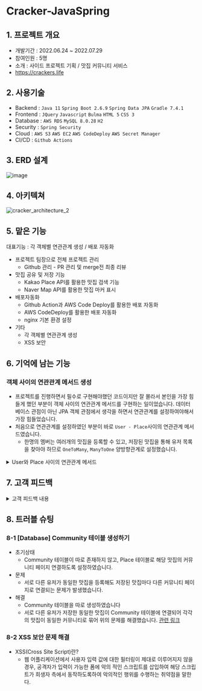 # Cracker-JavaSpring
## 1. 프로젝트 개요
- 개발기간 : 2022.06.24 ~ 2022.07.29
- 참여인원 : 5명
- 소개 : 사이드 프로젝트 기획 / 맛집 커뮤니티 서비스
- https://crackers.life

## 2. 사용기술
- Backend : `Java 11` `Spring Boot 2.6.9` `Spring Data JPA` `Gradle 7.4.1`
- Frontend : `JQuery` `Javascript` `Bulma` `HTML 5` `CSS 3`
- Database : `AWS RDS` `MySQL 8.0.28` `H2`
- Security : `Spring Security`
- Cloud : `AWS S3` `AWS EC2` `AWS CodeDeploy` `AWS Secret Manager`
- CI/CD : `Github Actions`

## 3. ERD 설계
![image](https://user-images.githubusercontent.com/103913683/184919972-765ff552-e644-4aa2-b074-2b787a185516.png)

## 4. 아키텍쳐
![cracker_architecture_2](https://user-images.githubusercontent.com/103913683/184920468-818bb09c-f3de-47fa-a84a-6c54f9bd1fbb.png)

## 5. 맡은 기능
대표기능 : 각 객체별 연관관계 생성 / 배포 자동화
- 프로젝트 팀장으로 전체 프로젝트 관리
  - Github 관리 - PR 관리 및 merge전 최종 리뷰
- 맛집 공유 및 저장 기능
  - Kakao Place API를 활용한 맛집 검색 기능
  - Naver Map API를 활용한 맛집 마커 표시
- 배포자동화
  - Github Action과 AWS Code Deploy를 활용한 배포 자동화
  - AWS CodeDeploy를 활용한 배포 자동화
  - nginx 기본 환경 설정
- 기타
  - 각 객체별 연관관계 생성
  - XSS 보안

## 6. 기억에 남는 기능
### 객체 사이의 연관관계 메서드 생성
- 프로젝트를 진행하면서 필수로 구현해야했던 코드이지만 잘 몰라서 본인을 가장 힘들게 했던 부분이 객체 사이의 연관관계 메서드를 구현하는 일이었습니다. 데이터 베이스 관점이 아닌 JPA 객체 관점에서 생각을 하면서 연관관계를 설정하여야해서 가장 힘들었습니다.
- 처음으로 연관관계를 설정하였던 부분이 바로 `User - Place`사이의 연관관계 메서드였습니다.
  - 한명의 멤버는 여러개의 맛집을 등록할 수 있고, 저장된 맛집을 통해 유저 목록을 찾아야 하므로 `OneToMany`, `ManyToOne` 양방향관계로 설정했습니다.
<details>
<summary>User와 Place 사이의 연관관계 메서드</summary>
| Place.java

[Place의 연관관계 메서드](https://github.com/devpcjin/Crackers-JavaSpring/blob/956e1a7b56a6d6654dada03bee2b2ce4a38b6622/src/main/java/com/cracker/place/entity/Place.java#L47)

| User.java

[User의 연관관계 메서드](https://github.com/devpcjin/Crackers-JavaSpring/blob/956e1a7b56a6d6654dada03bee2b2ce4a38b6622/src/main/java/com/cracker/user/entity/Users.java#L58)
</details>

## 7. 고객 피드백
<details>
<summary>고객 피드백 내용</summary>
<li>만족도</li></br>
<img width="806" alt="스크린샷 2022-08-14 오후 1 05 59" src="https://user-images.githubusercontent.com/103913683/186093272-51bf6a77-ca8f-41d6-ac20-f7ce4a330b36.png"></br>
<li>불편했던 점</li></br>
<img width="806" alt="스크린샷 2022-08-14 오후 1 05 59" src="https://user-images.githubusercontent.com/103913683/186093554-0b2c01b1-7d65-4b2a-b247-17d16b56d821.png"></br>
<li>좋았던 점</li></br>
<img width="806" alt="스크린샷 2022-08-14 오후 1 05 59" src="https://user-images.githubusercontent.com/103913683/186093705-619ea50f-9175-4a29-b059-de22e073001a.png"></br>
<li>상세 피드백 요약</li></br>
<a href="https://goofy-draw-ced.notion.site/cfdfc381933a46ff91ceed1cafbfd1ab">상세 피드백 요약으로 이동</a>
</details>

## 8. 트러블 슈팅
### 8-1 [Database] Community 테이블 생성하기
- 초기상태
  - Community 테이블이 따로 존재하지 않고, Place 테이블로 해당 맛집의 커뮤니티 페이지 연결하도록 설정하였습니다.
- 문제
  - 서로 다른 유저가 동일한 맛집을 등록해도 저장된 맛집마다 다른 커뮤니티 페이지로 연결되는 문제가 발생했습니다.
- 해결
  - Community 테이블을 따로 생성하였습니다
  - 서로 다른 유저가 저장한 동일한 맛집이 Community 테이블에 연결되어 각각의 맛집이 동일한 커뮤니티로 묶어 위의 문제를 해결했습니다.
[관련 링크](https://goofy-draw-ced.notion.site/DB-n-m-62bcde9a15c84ad0935c8c5cb4562e5b)

### 8-2 XSS 보안 문제 해결
- XSS(Cross Site Script)란?
  - 웹 어플리케이션에서 사용자 입력 값에 대한 필터링이 제대로 이루어지지 않을 경우, 공격자가 입력이 가능한 폼에 악의 적인 스크립트를 삽입하여 해당 스크립트가 희생자 측에서 동작하도록하여 악의적인 행위를 수행하는 취약점을 말한다.


